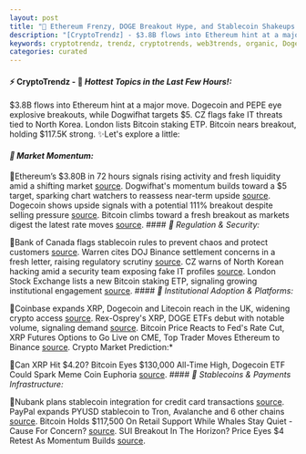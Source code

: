 ```yaml
---
layout: post
title: "🌅 Ethereum Frenzy, DOGE Breakout Hype, and Stablecoin Shakeups Stir Markets"
description: "[CryptoTrendz] - $3.8B flows into Ethereum hint at a major move. Dogecoin and PEPE eye explosive breakouts, while Dogwifhat targets $5. CZ flags fake IT threats tied to North Korea. London lists Bitcoin staking ETP. Bitcoin nears breakout, holding $117.5K strong."
keywords: cryptotrendz, trendz, cryptotrends, web3trends, organic, Dogecoin, Trump, Analyst, Binance, Market, Crypto, Bitcoin, XRP, Avalanche, Ethereum, DOGE, stablecoin
categories: curated
---
```


#### ⚡ CryptoTrendz - 📌 *Hottest Topics in the Last Few Hours!:*

$3.8B flows into Ethereum hint at a major move. Dogecoin and PEPE eye explosive breakouts, while Dogwifhat targets $5. CZ flags fake IT threats tied to North Korea. London lists Bitcoin staking ETP. Bitcoin nears breakout, holding $117.5K strong. ✨Let's explore a little:


#### *🔖  Market Momentum:*  

🔹Ethereum’s $3.80B in 72 hours signals rising activity and fresh liquidity amid a shifting market [source](https://s.avyag.com/vt2v). Dogwifhat's momentum builds toward a $5 target, sparking chart watchers to reassess near-term upside [source](https://s.avyag.com/7dnk). Dogecoin shows upside signals with a potential 111% breakout despite selling pressure [source](https://s.avyag.com/jvdi). Bitcoin climbs toward a fresh breakout as markets digest the latest rate moves [source](https://s.avyag.com/1qz6). #### *🔖  Regulation & Security:*  

🔹Bank of Canada flags stablecoin rules to prevent chaos and protect customers [source](https://s.avyag.com/9c56). Warren cites DOJ Binance settlement concerns in a fresh letter, raising regulatory scrutiny [source](https://s.avyag.com/ps4x). CZ warns of North Korean hacking amid a security team exposing fake IT profiles [source](https://s.avyag.com/gt5v). London Stock Exchange lists a new Bitcoin staking ETP, signaling growing institutional engagement [source](https://s.avyag.com/a04x). #### *🔖  Institutional Adoption & Platforms:*  

🔹Coinbase expands XRP, Dogecoin and Litecoin reach in the UK, widening crypto access [source](https://s.avyag.com/hcwn). Rex-Osprey's XRP, DOGE ETFs debut with notable volume, signaling demand [source](https://s.avyag.com/e43p). Bitcoin Price Reacts to Fed's Rate Cut, XRP Futures Options to Go Live on CME, Top Trader Moves Ethereum to Binance [source](https://s.avyag.com/it62). Crypto Market Prediction:*  

🔹Can XRP Hit $4.20? Bitcoin Eyes $130,000 All-Time High, Dogecoin ETF Could Spark Meme Coin Euphoria [source](https://s.avyag.com/xr63). #### *🔖  Stablecoins & Payments Infrastructure:*  

🔹Nubank plans stablecoin integration for credit card transactions [source](https://s.avyag.com/aq3w). PayPal expands PYUSD stablecoin to Tron, Avalanche and 6 other chains [source](https://s.avyag.com/avbt). Bitcoin Holds $117,500 On Retail Support While Whales Stay Quiet - Cause For Concern? [source](https://s.avyag.com/q98h). SUI Breakout In The Horizon? Price Eyes $4 Retest As Momentum Builds [source](https://s.avyag.com/vy14).